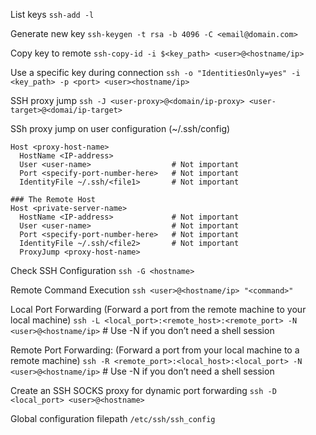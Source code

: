 
List keys
`ssh-add -l`

Generate new key
`ssh-keygen -t rsa -b 4096 -C <email@domain.com>`

Copy key to remote
`ssh-copy-id -i $<key_path> <user>@<hostname/ip>`

Use a specific key during connection
`ssh -o "IdentitiesOnly=yes" -i <key_path> -p <port> <user><hostname/ip>`

SSH proxy jump
`ssh -J <user-proxy>@<domain/ip-proxy> <user-target>@<domai/ip-target>`

SSh proxy jump on user configuration (~/.ssh/config)
```
Host <proxy-host-name>
  HostName <IP-address>
  User <user-name>                  # Not important
  Port <specify-port-number-here>   # Not important
  IdentityFile ~/.ssh/<file1>       # Not important

### The Remote Host
Host <private-server-name>
  HostName <IP-address>             # Not important
  User <user-name>                  # Not important
  Port <specify-port-number-here>   # Not important
  IdentityFile ~/.ssh/<file2>       # Not important
  ProxyJump <proxy-host-name>
```

Check SSH Configuration
`ssh -G <hostname>`

Remote Command Execution
`ssh <user>@<hostname/ip> "<command>"`

Local Port Forwarding (Forward a port from the remote machine to your local machine)
`ssh -L <local_port>:<remote_host>:<remote_port> -N <user>@<hostname/ip>` # Use -N if you don’t need a shell session

Remote Port Forwarding: (Forward a port from your local machine to a remote machine)
`ssh -R <remote_port>:<local_host>:<local_port> -N <user>@<hostname/ip>` # Use -N if you don’t need a shell session

Create an SSH SOCKS proxy for dynamic port forwarding
`ssh -D <local_port> <user>@<hostname>`

Global configuration filepath
`/etc/ssh/ssh_config`